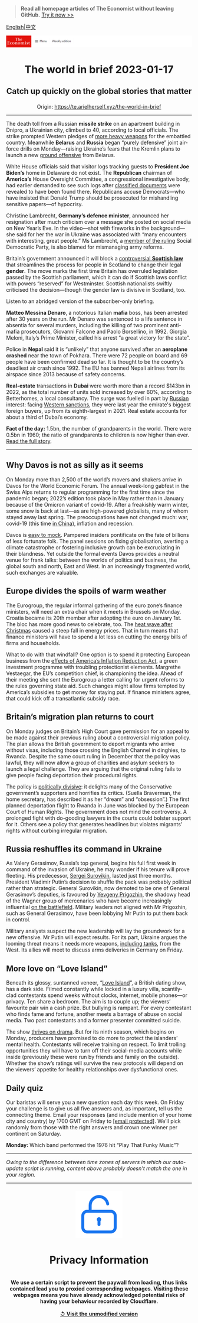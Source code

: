 > **Read all homepage articles of The Economist without leaving GitHub.** [Try it now >>](https://arielherself.github.io/te)

[English](https://github.com/arielherself/espresso/blob/main/README.md)|[中文](https://github-com.translate.goog/arielherself/espresso/blob/main/README.md?_x_tr_sl=en&_x_tr_tl=zh-CN&_x_tr_hl=zh-CN&_x_tr_pto=wapp)



![The Economist](menubar.png)

# <p align="center">The world in brief 2023-01-17</p>

## <p align="center">Catch up quickly on the global stories that matter</p>

<p align="center">Origin: <a href="https://te.arielherself.xyz/the-world-in-brief">https://te.arielherself.xyz/the-world-in-brief</a><hr>

The death toll from a Russian <strong>missile strike</strong> on an apartment building in Dnipro, a Ukrainian city, climbed to 40, according to local officials. The strike prompted Western pledges of [more heavy weapons](https://te.arielherself.xyz/europe/2023/01/06/the-west-sends-armoured-fighting-vehicles-to-ukraine) for the embattled country. Meanwhile <strong>Belarus</strong> and <strong>Russia</strong> began “purely defensive” joint air-force drills on Monday—raising Ukraine’s fears that the Kremlin plans to launch a new [ground offensive](https://te.arielherself.xyz/leaders/2022/12/15/a-looming-russian-offensive) from Belarus.

White House officials said that visitor logs tracking guests to <strong>President Joe Biden’s</strong> home in Delaware do not exist. The <strong>Republican</strong> chairman of<strong> America’s</strong> House Oversight Committee, a congressional investigative body, had earlier demanded to see such logs after [classified documents](https://te.arielherself.xyz/united-states/2023/01/13/joe-bidens-documents-mess) were revealed to have been found there. Republicans accuse Democrats—who have insisted that Donald Trump should be prosecuted for mishandling sensitive papers—of hypocrisy. 

Christine Lambrecht, <strong>Germany’s defence minister</strong>, announced her resignation after much criticism over a message she posted on social media on New Year’s Eve. In the video—shot with fireworks in the background—she said for her the war in Ukraine was associated with “many encounters with interesting, great people.” Ms Lambrecht, a [member of the ruling](https://te.arielherself.xyz/europe/2022/12/07/germanys-ruling-coalition-marks-its-first-anniversary) Social Democratic Party, is also blamed for mismanaging army reforms.

Britain’s government announced it will block a [controversial <strong>Scottish</strong> <strong>law</strong>](https://te.arielherself.xyz/britain/2023/01/05/scotlands-new-gender-reform-law-presents-rishi-sunak-with-a-dilemma) that streamlines the process for people in Scotland to change their legal <strong>gender</strong>. The move marks the first time Britain has overruled legislation passed by the Scottish parliament, which it can do if Scottish laws conflict with powers “reserved” for Westminster. Scottish nationalists swiftly criticised the decision—though the gender law is divisive in Scotland, too.

Listen to an abridged version of the subscriber-only briefing.

<strong>Matteo Messina Denaro</strong>, a notorious Italian <strong>mafia</strong> boss, has been arrested after 30 years on the run. Mr Denaro was sentenced to a life sentence in absentia for several murders, including the killing of two prominent anti-mafia prosecutors, Giovanni Falcone and Paolo Borsellino, in 1992. Giorgia Meloni, Italy’s Prime Minister, called his arrest “a great victory for the state”.

Police in <strong>Nepal </strong>said it is “unlikely” that anyone survived after an <strong>aeroplane crashed</strong> near the town of Pokhara. There were 72 people on board and 69 people have been confirmed dead so far. It is thought to be the country’s deadliest air crash since 1992. The EU has banned Nepali airlines from its airspace since 2013 because of safety concerns.

<strong>Real-estate</strong> transactions in <strong>Dubai </strong>were worth more than a record $143bn in 2022, as the total number of units sold increased by over 60%, according to Betterhomes, a local consultancy. The surge was fuelled in part by [Russian](https://te.arielherself.xyz/finance-and-economics/2022/09/22/dubai-is-the-worlds-resurgent-entrepot) interest: facing [Western sanctions](https://te.arielherself.xyz/leaders/2022/08/25/are-sanctions-working), they were last year the emirate&#x27;s biggest foreign buyers, up from its eighth-largest in 2021. Real estate accounts for about a third of Dubai’s economy.

<strong>Fact of the day:</strong> 1.5bn, the number of grandparents in the world. There were 0.5bn in 1960; the ratio of grandparents to children is now higher than ever. [Read the full story](https://te.arielherself.xyz/international/2023/01/12/the-age-of-the-grandparent-has-arrived).

----------

## Why Davos is not as silly as it seems

On Monday more than 2,500 of the world’s movers and shakers arrive in Davos for the World Economic Forum. The annual week-long gabfest in the Swiss Alps returns to regular programming for the first time since the pandemic began; 2022’s edition took place in May rather than in January because of the Omicron variant of covid-19. After a freakishly warm winter, some snow is back at last—as are high-powered globalists, many of whom stayed away last spring. The preoccupations have not changed much: war, covid-19 (this time [in China](https://te.arielherself.xyz/china/2023/01/10/covid-is-complicating-chinas-efforts-to-re-engage-with-the-world)), inflation and recession.

Davos is [easy to mock](https://te.arielherself.xyz/business/2022/05/26/is-this-the-end-of-davos-man). Pampered insiders pontificate on the fate of billions of less fortunate folk. The panel sessions on fixing globalisation, averting a climate catastrophe or fostering inclusive growth can be excruciating in their blandness. Yet outside the formal events Davos provides a neutral venue for frank talks: between the worlds of politics and business, the global south and north, East and West. In an increasingly fragmented world, such exchanges are valuable.

## Europe divides the spoils of warm weather

The Eurogroup, the regular informal gathering of the euro zone’s finance ministers, will need an extra chair when it meets in Brussels on Monday. Croatia became its 20th member after adopting the euro on January 1st. The bloc has more good news to celebrate, too. The [heat wave after Christmas](https://te.arielherself.xyz/graphic-detail/2023/01/12/europes-freakish-winter-heatwave-breaks-records) caused a steep fall in energy prices. That in turn means that finance ministers will have to spend a lot less on cutting the energy bills of firms and households.

What to do with that windfall? One option is to spend it protecting European business from the [effects of America’s Inflation Reduction Act](https://te.arielherself.xyz/finance-and-economics/2022/12/08/europe-and-america-put-a-brave-face-on-a-growing-economic-rift), a green investment programme with troubling protectionist elements. Margrethe Vestaegar, the EU’s competition chief, is championing the idea. Ahead of their meeting she sent the Eurogroup a letter calling for urgent reforms to the rules governing state aid. Such changes might allow firms tempted by America’s subsidies to get money for staying put. If finance ministers agree, that could kick off a transatlantic subsidy race.

## Britain’s migration plan returns to court

On Monday judges on Britain’s High Court gave permission for an appeal to be made against their previous ruling about a controversial migration policy. The plan allows the British government to deport migrants who arrive without visas, including those crossing the English Channel in dinghies, to Rwanda. Despite the same court ruling in December that the policy was lawful, they will now allow a group of charities and asylum seekers to launch a legal challenge. They are arguing that the original ruling fails to give people facing deportation their procedural rights. 

The policy is [politically divisive](https://te.arielherself.xyz/britain/2022/11/02/why-small-boats-are-a-big-problem-for-britain): it delights many of the Conservative government’s supporters and horrifies its critics. (Suella Braverman, the home secretary, has described it as her “dream” and “obsession”.) The first planned deportation flight to Rwanda in June was blocked by the European Court of Human Rights. The government does not mind the controversy. A prolonged fight with do-gooding lawyers in the courts could bolster support for it. Others see a policy that generates headlines but violates migrants’ rights without curbing irregular migration. 

## Russia reshuffles its command in Ukraine

As Valery Gerasimov, Russia’s top general, begins his full first week in command of the invasion of Ukraine, he may wonder if his tenure will prove fleeting. His predecessor, [Sergei Surovikin](https://te.arielherself.xyz/the-economist-explains/2022/10/13/who-is-sergei-surovikin-russias-new-commander-in-ukraine), lasted just three months. President Vladimir Putin’s decision to shuffle the pack was probably political rather than strategic. General Surovikin, now demoted to be one of General Gerasimov’s deputies, is favoured by [Yevgeny Prigozhin](https://te.arielherself.xyz/the-economist-explains/2022/09/29/who-is-yevgeny-prigozhin-the-man-behind-the-wagner-group), the shadowy head of the Wagner group of mercenaries who have become increasingly influential [on the battlefield](https://te.arielherself.xyz/europe/2023/01/04/a-russian-warlords-savagery-is-sending-a-loud-message-to-moscow). Military leaders not aligned with Mr Prigozhin, such as General Gerasimov, have been lobbying Mr Putin to put them back in control.

Military analysts suspect the new leadership will lay the groundwork for a new offensive. Mr Putin will expect results. For its part, Ukraine argues the looming threat means it needs more weapons, [including tanks](https://te.arielherself.xyz/leaders/2023/01/11/the-west-should-supply-tanks-to-ukraine), from the West. Its allies will meet to discuss arms deliveries in Germany on Friday.

## More love on “Love Island”

Beneath its glossy, suntanned veneer, “[Love Island](https://te.arielherself.xyz/1843/2019/06/19/love-islands-literary-forebears-from-eden-to-the-tempest)”, a British dating show, has a dark side. Filmed constantly while locked in a luxury villa, scantily-clad contestants spend weeks without clocks, internet, mobile phones—or privacy. Ten share a bedroom. The aim is to couple up; the viewers’ favourite pair win a cash prize. But bullying is rampant. For every contestant who finds fame and fortune, another meets a barrage of abuse on social media. Two past contestants and a former presenter committed suicide.

The show [thrives on drama](https://te.arielherself.xyz/prospero/2018/07/31/why-do-people-love-love-island). But for its ninth season, which begins on Monday, producers have promised to do more to protect the islanders’ mental health. Contestants will receive training on respect. To limit trolling opportunities they will have to turn off their social-media accounts while inside (previously these were run by friends and family on the outside). Whether the show’s ratings will survive the new protocols will depend on the viewers’ appetite for healthy relationships over dysfunctional ones.

## Daily quiz

Our baristas will serve you a new question each day this week. On Friday your challenge is to give us all five answers and, as important, tell us the connecting theme. Email your responses (and include mention of your home city and country) by 1700 GMT on Friday to [<span class="__cf_email__" data-cfemail="affedac6d5eadcdfddcadcdcc0efcaccc0c1c0c2c6dcdb81ccc0c2">[email&#160;protected]</span>](https://mail.google.com/mail/?view=cm&amp;fs=1&amp;tf=1&amp;to=QuizEspresso@te.arielherself.xyz). We’ll pick randomly from those with the right answers and crown one winner per continent on Saturday.

<strong>Monday: </strong>Which band performed the 1976 hit “Play That Funky Music”?

----------

*Owing to the difference between time zones of servers in which our auto-update script is running, content above probably doesn't match the one in your region.*

|<br><div align="center"><img src="unlock.png" /><h1>Privacy Information</h1></div></br>We use a certain script to prevent the paywall from loading, thus links contained lead you to proxied corresponding webpages. Visiting these webpages means you have already acknowledged potential risks of having your behaviour recorded by Cloudflare.<br><br>[&#x21BA; Visit the unmodified version](README.raw.md)<br><br>|
|-----|
